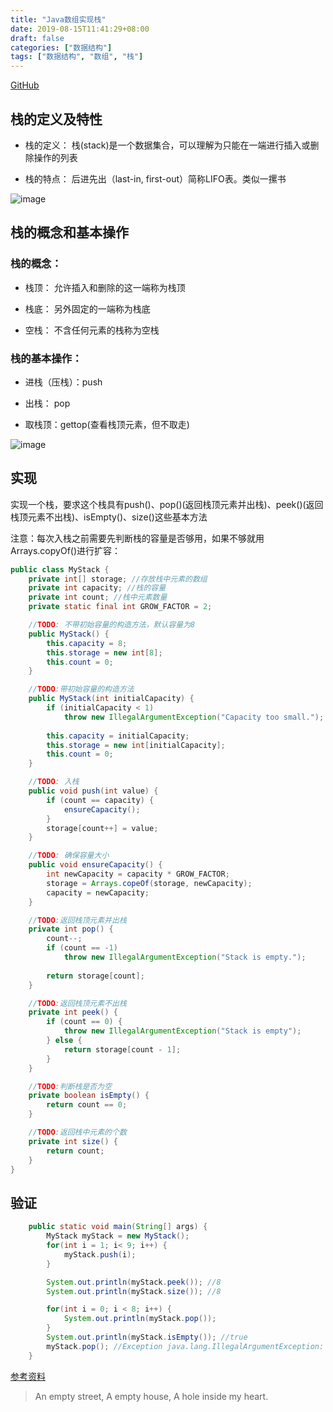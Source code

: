 ```yaml
---
title: "Java数组实现栈"
date: 2019-08-15T11:41:29+08:00
draft: false
categories: ["数据结构"]
tags: ["数据结构", "数组", "栈"]
---
```


[GitHub](https://github.com/wangwq08/BlogCode/tree/master/src/main/java/com/wangwq/blogcode)

## 栈的定义及特性

* 栈的定义： 栈(stack)是一个数据集合，可以理解为只能在一端进行插入或删除操作的列表

* 栈的特点： 后进先出（last-in, first-out）简称LIFO表。类似一摞书

![image](https://img2018.cnblogs.com/blog/1311506/201809/1311506-20180921142000463-953388146.png)

## 栈的概念和基本操作

### 栈的概念：

* 栈顶： 允许插入和删除的这一端称为栈顶

* 栈底： 另外固定的一端称为栈底

* 空栈： 不含任何元素的栈称为空栈

### 栈的基本操作：

* 进栈（压栈）：push

* 出栈： pop

* 取栈顶：gettop(查看栈顶元素，但不取走)

![image](https://img2018.cnblogs.com/blog/1311506/201809/1311506-20180921142200385-1413827597.png)

## 实现

实现一个栈，要求这个栈具有push()、pop()(返回栈顶元素并出栈)、peek()(返回栈顶元素不出栈)、isEmpty()、size()这些基本方法

注意：每次入栈之前需要先判断栈的容量是否够用，如果不够就用Arrays.copyOf()进行扩容：

```java
public class MyStack {
    private int[] storage; //存放栈中元素的数组
    private int capacity; //栈的容量
    private int count; //栈中元素数量
    private static final int GROW_FACTOR = 2;

    //TODO: 不带初始容量的构造方法，默认容量为8
    public MyStack() {
        this.capacity = 8;
        this.storage = new int[8];
        this.count = 0;
    }

    //TODO:带初始容量的构造方法
    public MyStack(int initialCapacity) {
        if (initialCapacity < 1) 
            throw new IllegalArgumentException("Capacity too small.");
        
        this.capacity = initialCapacity;
        this.storage = new int[initialCapacity];
        this.count = 0;
    }

    //TODO: 入栈
    public void push(int value) {
        if (count == capacity) {
            ensureCapacity();
        }
        storage[count++] = value;
    }

    //TODO: 确保容量大小
    public void ensureCapacity() {
        int newCapacity = capacity * GROW_FACTOR;
        storage = Arrays.copeOf(storage, newCapacity);
        capacity = newCapacity;
    }

    //TODO:返回栈顶元素并出栈
    private int pop() {
        count--;
        if (count == -1)
            throw new IllegalArgumentException("Stack is empty.");
        
        return storage[count];
    }

    //TODO:返回栈顶元素不出栈
    private int peek() {
        if (count == 0) {
            throw new IllegalArgumentException("Stack is empty");
        } else {
            return storage[count - 1];
        }
    }

    //TODO:判断栈是否为空
    private boolean isEmpty() {
        return count == 0;
    }

    //TODO:返回栈中元素的个数
    private int size() {
        return count;
    }
}
```

## 验证

```java
    public static void main(String[] args) {
        MyStack myStack = new MyStack();
        for(int i = 1; i< 9; i++) {
            myStack.push(i);
        }

        System.out.println(myStack.peek()); //8
        System.out.println(myStack.size()); //8

        for(int i = 0; i < 8; i++) {
            System.out.println(myStack.pop());
        }
        System.out.println(myStack.isEmpty()); //true
        myStack.pop(); //Exception java.lang.IllegalArgumentException: Stack is empty
    }
```

[参考资料](https://github.com/Snailclimb/JavaGuide/blob/master/docs/java/Java%E7%A8%8B%E5%BA%8F%E8%AE%BE%E8%AE%A1%E9%A2%98.md)

> An empty street, A empty house, A hole inside my heart.